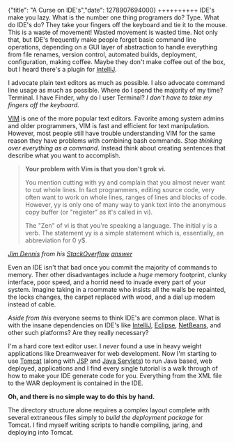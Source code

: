 {"title": "A Curse on IDE's","date": 1278907694000}
++++++++++
IDE's make you lazy. What is the number one thing programers do? Type. What do IDE's do? They take your fingers off the keyboard and tie it to the mouse. This is a waste of movement! Wasted movement is wasted time. Not only that, but IDE's frequently make people forget basic command line operations, depending on a GUI layer of abstraction to handle everything from file renames, version control, automated builds, deployment, configuration, making coffee. Maybe they don't make coffee out of the box, but I heard there's a plugin for [IntelliJ][1].

I advocate plain text editors as much as possible. I also advocate command line usage as much as possible. Where do I spend the majority of my time? Terminal. I have Finder, why do I user Terminal? *I don't have to take my fingers off the keyboard.*

[VIM](http://en.wikipedia.org/wiki/Vim_%28text_editor%29) is one of the more popular text editors. Favorite among system admins and older programmers, VIM is fast and efficient for text manipulation. However, most people still have trouble understanding VIM for the same reason they have problems with combining bash commands. *Stop thinking over everything as a command*. Instead think about creating sentences that describe what you want to accomplish.

> **Your problem with Vim is that you don't grok vi.**
> 
> You mention cutting with yy and
> complain that you almost never want to
> cut whole lines. In fact programmers,
> editing source code, very often want
> to work on whole lines, ranges of
> lines and blocks of code. However, yy
> is only one of many way to yank text
> into the anonymous copy buffer (or
> "register" as it's called in vi).
> 
> The "Zen" of vi is that you're
> speaking a language. The initial y is
> a verb. The statement yy is a simple
> statement which is, essentially, an
> abbreviation for 0 y$.

<cite>[Jim Dennis](http://stackoverflow.com/users/149076/jim-dennis) from his [StackOverflow](http://stackoverflow.com) [answer](http://stackoverflow.com/questions/1218390/what-is-your-most-productive-shortcut-with-vim/1220118#1220118)</cite>

Even an IDE isn't that bad once you commit the majority of commands to memory. Ther other disadvantages include a *huge* memory footprint, clunky interface, poor speed, and a horrid need to invade every part of your system. Imagine taking in a roommate who insists all the walls be repainted, the locks changes, the carpet replaced with wood, and a dial up modem instead of cable.

*Aside from this* everyone seems to think IDE's are common place. What is with the insane dependencies on IDE's like [IntelliJ](http://www.jetbrains.com/idea/), [Eclipse](http://www.eclipse.org/), [NetBeans](http://netbeans.org/), and other such platforms? Are they really necessary?

I'm a hard core text editor user. I *never* found a use in heavy weight applications like Dreamweaver for web development. Now I'm starting to use [Tomcat](http://tomcat.apache.org/) (along with [JSP](http://java.sun.com/products/jsp/) and [Java Servlets](http://java.sun.com/products/servlet/)) to run Java based, web deployed, applications and I find every single tutorial is a walk through of how to make your IDE generate code for you. Everything from the XML file to the WAR deployment is contained in the IDE.

**Oh, and there is no simple way to do this by hand.**

The directory structure alone requires a complex layout complete with several extraneous files simply to *build the deployment package* for Tomcat. I find myself writing scripts to handle compiling, jaring, and deploying into Tomcat. 

[1]: http://www.jetbrains.com/idea/